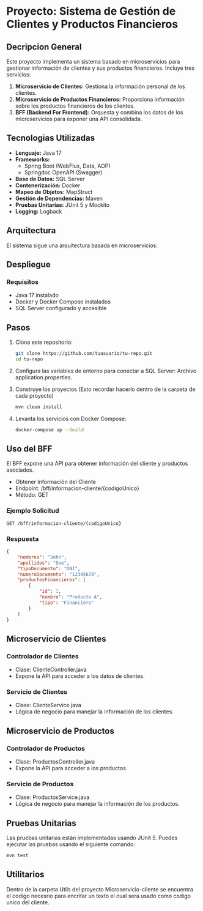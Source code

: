 # Proyecto: Sistema de Gestión de Clientes y Productos Financieros


## Decripcion General
Este proyecto implementa un sistema basado en microservicios para gestionar información de clientes y sus productos financieros. Incluye tres servicios:

1. **Microservicio de Clientes:** Gestiona la información personal de los clientes.
2. **Microservicio de Productos Financieros:** Proporciona información sobre los productos financieros de los clientes.
3. **BFF (Backend For Frontend):** Orquesta y combina los datos de los microservicios para exponer una API consolidada.

## Tecnologias Utilizadas
- **Lenguaje:** Java 17
- **Frameworks:**
  - Spring Boot (WebFlux, Data, AOP)
  - Springdoc OpenAPI (Swagger)
- **Base de Datos:** SQL Server
- **Contenerización:** Docker
- **Mapeo de Objetos:** MapStruct
- **Gestión de Dependencias:** Maven
- **Pruebas Unitarias:** JUnit 5 y Mockito
- **Logging:** Logback

## Arquitectura
  El sistema sigue una arquitectura basada en microservicios:


## Despliegue
### Requisitos
- Java 17 instalado
- Docker y Docker Compose instalados
- SQL Server configurado y accesible

## Pasos
1. Clona este repositorio:
   ```bash
   git clone https://github.com/tuusuario/tu-repo.git
   cd tu-repo
2. Configura las variables de entorno para conectar a SQL Server:
  Archivo application.properties.

4. Construye los proyectos (Esto recordar hacerlo dentro de la carpeta de cada proyecto)
   ```bash
   mvn clean install
   
5. Levanta los servicios con Docker Compose:
   ```bash
   docker-compose up --build
   
## Uso del BFF
El BFF expone una API para obtener información del cliente y productos asociados.

- Obtener Información del Cliente
- Endpoint: /bff/informacion-cliente/{codigoUnico}
- Método: GET

### Ejemplo Solicitud
  ```http
  GET /bff/informacion-cliente/{codigoUnico}
  ```
### Respuesta
```Json
{
    "nombres": "John",
    "apellidos": "Doe",
    "tipoDocumento": "DNI",
    "numeroDocumento": "12345678",
    "productosFinancieros": [
        {
            "id": 1,
            "nombre": "Producto A",
            "tipo": "Financiero"
        }
    ]
}
````

## Microservicio de Clientes
### Controlador de Clientes
  - Clase: ClienteController.java
  - Expone la API para acceder a los datos de clientes.

### Servicio de Clientes
- Clase: ClienteService.java
- Lógica de negocio para manejar la información de los clientes.

## Microservicio de Productos
### Controlador de Productos
  - Clase: ProductosController.java
  - Expone la API para acceder a los productos.

### Servicio de Productos
 - Clase: ProductosService.java
 - Lógica de negocio para manejar la información de los productos.

## Pruebas Unitarias
Las pruebas unitarias están implementadas usando JUnit 5. Puedes ejecutar las pruebas usando el siguiente comando:

```bash
mvn test
```

## Utilitarios
Dentro de la carpeta Utils del proyecto Microservicio-cliente se encuentra el codigo necesrio para encritar un texto el cual sera usado como codigo unico del cliente.
